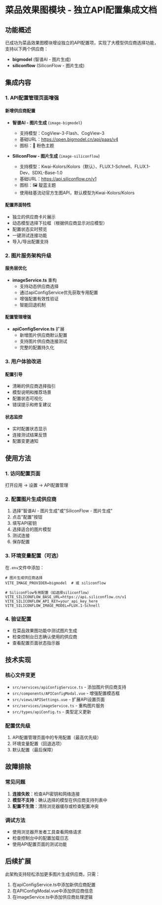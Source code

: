# 菜品效果图模块 - 独立API配置集成文档

## 功能概述

已成功为菜品效果图模块增设独立的API配置项，实现了大模型供应商选择功能，支持以下两个供应商：

- **bigmodel** (智谱AI - 图片生成)
- **siliconflow** (SiliconFlow - 图片生成)

## 集成内容

### 1. API配置管理页面增强

#### 新增供应商配置
- **智谱AI - 图片生成** (`image-bigmodel`)
  - 支持模型：CogView-3-Flash、CogView-3
  - 基础URL：https://open.bigmodel.cn/api/paas/v4
  - 图标：🎨 粉色主题

- **SiliconFlow - 图片生成** (`image-siliconflow`)
  - 支持模型：Kwai-Kolors/Kolors（默认）、FLUX.1-Schnell、FLUX.1-Dev、SDXL-Base-1.0
  - 基础URL：https://api.siliconflow.cn/v1
  - 图标：🖼️ 靛蓝主题
  - 使用硅基流动官方生图API，默认模型为Kwai-Kolors/Kolors

#### 配置界面特性
- 独立的供应商卡片展示
- 动态模型选择下拉框（根据供应商显示对应模型）
- 配置状态实时预览
- 一键测试连接功能
- 导入/导出配置支持

### 2. 图片服务架构升级

#### 服务层优化
- **imageService.ts** 重构
  - 支持动态供应商选择
  - 通过apiConfigService优先获取专用配置
  - 增强配置有效性验证
  - 智能回退机制

#### 配置管理增强
- **apiConfigService.ts** 扩展
  - 新增图片供应商默认配置
  - 支持图片供应商连接测试
  - 完整的配置持久化

### 3. 用户体验改进

#### 配置引导
- 清晰的供应商选择指引
- 模型说明和推荐场景
- 配置状态可视化
- 错误提示和修复建议

#### 状态监控
- 实时配置状态显示
- 连接测试结果反馈
- 配置变更通知

## 使用方法

### 1. 访问配置页面
打开应用 → 设置 → API配置管理

### 2. 配置图片生成供应商
1. 选择"智谱AI - 图片生成"或"SiliconFlow - 图片生成"
2. 点击"配置"按钮
3. 填写API密钥
4. 选择适合的图片模型
5. 测试连接
6. 保存配置

### 3. 环境变量配置（可选）
在`.env`文件中添加：
```
# 图片生成供应商选择
VITE_IMAGE_PROVIDER=bigmodel  # 或 siliconflow

# SiliconFlow专用配置（如选择siliconflow）
VITE_SILICONFLOW_BASE_URL=https://api.siliconflow.cn/v1
VITE_SILICONFLOW_API_KEY=your_api_key_here
VITE_SILICONFLOW_IMAGE_MODEL=FLUX.1-Schnell
```

### 4. 验证配置
- 在菜品效果图功能中测试图片生成
- 检查控制台日志确认使用的供应商
- 查看配置页面状态指示器

## 技术实现

### 核心文件变更
- `src/services/apiConfigService.ts` - 添加图片供应商支持
- `src/components/APIConfigModal.vue` - 增强配置模态框
- `src/views/APISettings.vue` - 扩展API设置页面
- `src/services/imageService.ts` - 重构图片服务
- `src/types/apiConfig.ts` - 类型定义更新

### 配置优先级
1. API配置管理页面中的专用配置（最高优先级）
2. 环境变量配置（回退选项）
3. 默认配置（最后保障）

## 故障排除

### 常见问题
1. **连接失败**：检查API密钥和网络连接
2. **模型不支持**：确认选择的模型在供应商支持列表中
3. **配置不生效**：清除浏览器缓存或检查配置冲突

### 调试方法
- 使用浏览器开发者工具查看网络请求
- 检查控制台中的配置加载日志
- 使用API配置页面的测试功能

## 后续扩展

此架构支持轻松添加更多图片生成供应商，只需：
1. 在apiConfigService.ts中添加新供应商配置
2. 在APIConfigModal.vue中添加供应商信息
3. 在imageService.ts中添加供应商处理逻辑